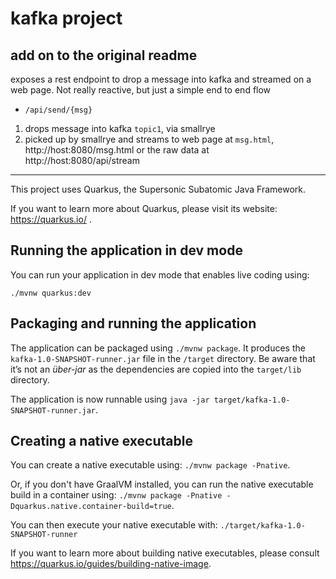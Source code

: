
# kafka project

## add on to the original readme


exposes a rest endpoint to drop a message into kafka and streamed on a web page. Not really reactive, but just a simple end to end flow

- `/api/send/{msg}` 

1. drops message into kafka `topic1`, via smallrye
2. picked up by smallrye and streams to web page at `msg.html`, http://host:8080/msg.html
or the raw data at http://host:8080/api/stream




-----------------------------------------------------------------------------
This project uses Quarkus, the Supersonic Subatomic Java Framework.

If you want to learn more about Quarkus, please visit its website: https://quarkus.io/ .

## Running the application in dev mode

You can run your application in dev mode that enables live coding using:
```
./mvnw quarkus:dev
```

## Packaging and running the application

The application can be packaged using `./mvnw package`.
It produces the `kafka-1.0-SNAPSHOT-runner.jar` file in the `/target` directory.
Be aware that it’s not an _über-jar_ as the dependencies are copied into the `target/lib` directory.

The application is now runnable using `java -jar target/kafka-1.0-SNAPSHOT-runner.jar`.

## Creating a native executable

You can create a native executable using: `./mvnw package -Pnative`.

Or, if you don't have GraalVM installed, you can run the native executable build in a container using: `./mvnw package -Pnative -Dquarkus.native.container-build=true`.

You can then execute your native executable with: `./target/kafka-1.0-SNAPSHOT-runner`

If you want to learn more about building native executables, please consult https://quarkus.io/guides/building-native-image.